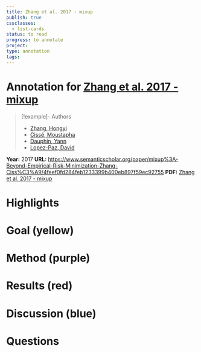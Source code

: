 ```yaml
---
title: Zhang et al. 2017 - mixup
publish: true
cssclasses:
  - list-cards
status: to read
progress: to annotate
project:
type: annotation
tags:
---
```

# Annotation for [Zhang et al. 2017 - mixup](Papers/References/Zhang%20et%20al.%202017%20-%20mixup)

> [!example]- Authors
> - [Zhang, Hongyi](Zhang%2C%20Hongyi)
> - [Cissé, Moustapha](Ciss%C3%A9%2C%20Moustapha)
> - [Dauphin, Yann](Dauphin%2C%20Yann)
> - [Lopez-Paz, David](Lopez-Paz%2C%20David)

**Year:** 2017
**URL:** https://www.semanticscholar.org/paper/mixup%3A-Beyond-Empirical-Risk-Minimization-Zhang-Ciss%C3%A9/4feef0fd284feb1233399b400eb897f59ec92755
**PDF:** [Zhang et al. 2017 - mixup](Papers/PDFs/Zhang%20et%20al.%202017%20-%20mixup%20Beyond%20Empirical%20Risk%20Minimization.pdf)

# Highlights


# Goal (yellow)


# Method (purple)


# Results (red)


# Discussion (blue)


# Questions

